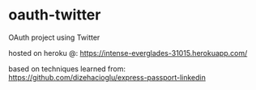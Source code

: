 # oauth-twitter

OAuth project using Twitter

hosted on heroku @:
https://intense-everglades-31015.herokuapp.com/

based on techniques learned from:
https://github.com/dizehacioglu/express-passport-linkedin
